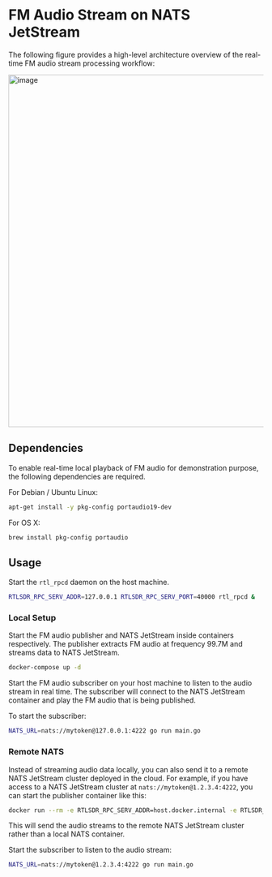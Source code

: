 # FM Audio Stream on NATS JetStream

The following figure provides a high-level architecture overview of the real-time FM audio stream processing workflow:

<img width="695" alt="image" src="https://github.com/minghsu0107/SDR-FM-Example/assets/50090692/583e1bd4-a861-49d1-9625-143490a216e1">

## Dependencies
To enable real-time local playback of FM audio for demonstration purpose, the following dependencies are required.

For Debian / Ubuntu Linux:
```bash
apt-get install -y pkg-config portaudio19-dev
```
For OS X:
```bash
brew install pkg-config portaudio
```
## Usage
Start the `rtl_rpcd` daemon on the host machine.
```bash
RTLSDR_RPC_SERV_ADDR=127.0.0.1 RTLSDR_RPC_SERV_PORT=40000 rtl_rpcd &
```
### Local Setup
Start the FM audio publisher and NATS JetStream inside containers respectively. The publisher extracts FM audio at frequency 99.7M and streams data to NATS JetStream.
```bash
docker-compose up -d
```
Start the FM audio subscriber on your host machine to listen to the audio stream in real time. The subscriber will connect to the NATS JetStream container and play the FM audio that is being published.

To start the subscriber:
```bash
NATS_URL=nats://mytoken@127.0.0.1:4222 go run main.go
```
### Remote NATS
Instead of streaming audio data locally, you can also send it to a remote NATS JetStream cluster deployed in the cloud. For example, if you have access to a NATS JetStream cluster at `nats://mytoken@1.2.3.4:4222`, you can start the publisher container like this:
```bash
docker run --rm -e RTLSDR_RPC_SERV_ADDR=host.docker.internal -e RTLSDR_RPC_SERV_PORT=40000 -e NATS_URL=nats://mytoken@1.2.3.4:4222 minghsu0107/rtlsdr-example-nats-client 99700000
```
This will send the audio streams to the remote NATS JetStream cluster rather than a local NATS container.

Start the subscriber to listen to the audio stream:
```bash
NATS_URL=nats://mytoken@1.2.3.4:4222 go run main.go
```
